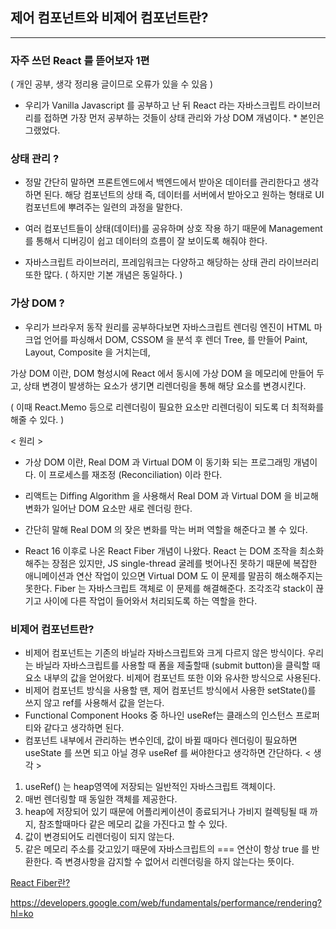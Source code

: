 ## 제어 컴포넌트와 비제어 컴포넌트란?
---
### 자주 쓰던 React 를 뜯어보자 1편
( 개인 공부, 생각 정리용 글이므로 오류가 있을 수 있음 )

- 우리가 Vanilla Javascript 를 공부하고 난 뒤 React 라는 자바스크립트 라이브러리를 접하면 가장 먼저 공부하는 것들이 상태 관리와 가상 DOM 개념이다. * 본인은 그랬었다.

### 상태 관리 ?

- 정말 간단히 말하면 프론트엔드에서 백엔드에서 받아온 데이터를 관리한다고 생각하면 된다. 해당 컴포넌트의 상태 즉, 데이터를 서버에서 받아오고 원하는 형태로 UI 컴포넌트에 뿌려주는 일련의 과정을 말한다.

- 여러 컴포넌트들이 상태(데이터)를 공유하며 상호 작용 하기 때문에 Management 를 통해서 디버깅이 쉽고 데이터의 흐름이 잘 보이도록 해줘야 한다.

- 자바스크립트 라이브러리, 프레임워크는 다양하고 해당하는 상태 관리 라이브러리 또한 많다. ( 하지만 기본 개념은 동일하다. )

### 가상 DOM ?

- 우리가 브라우저 동작 원리를 공부하다보면 자바스크립트 렌더링 엔진이 HTML 마크업 언어를 파싱해서 
DOM, CSSOM 을 분석 후 렌더 Tree, 를 만들어 Paint, Layout, Composite 을 거치는데,

가상 DOM 이란, DOM 형성시에 React 에서 동시에 가상 DOM 을 메모리에 만들어 두고, 상태 변경이 발생하는 요소가 생기면 리렌더링을 통해 해당 요소를 변경시킨다.

( 이때 React.Memo 등으로 리렌더링이 필요한 요소만 리렌더링이 되도록 더 최적화를 해줄 수 있다. )

< 원리 >
- 가상 DOM 이란, Real DOM 과 Virtual DOM 이 동기화 되는 프로그래밍 개념이다. 이 프로세스를 재조정 (Reconciliation) 이라 한다.

- 리액트는 Diffing Algorithm 을 사용해서 Real DOM 과 Virtual DOM 을 비교해 변화가 일어난 DOM 요소만 새로 렌더링 한다.

- 간단히 말해 Real DOM 의 잦은 변화를 막는 버퍼 역할을 해준다고 볼 수 있다.

- React 16 이후로 나온 React Fiber 개념이 나왔다. React 는 DOM 조작을 최소화 해주는 장점은 있지만, JS single-thread 굴레를 벗어나진 못하기 때문에 복잡한 애니메이션과 연산 작업이 있으면 Virtual DOM 도 이 문제를 말끔히 해소해주지는 못한다. Fiber 는 자바스크립트 객체로 이 문제를 해결해준다. 조각조각 stack이 끊기고 사이에 다른 작업이 들어와서 처리되도록 하는 역할을 한다.

### 비제어 컴포넌트란?
- 비제어 컴포넌트는 기존의 바닐라 자바스크립트와 크게 다르지 않은 방식이다. 우리는 바닐라 자바스크립트를 사용할 때 폼을 제출할때 (submit button)을 클릭할 때 요소 내부의 값을 얻어왔다. 비제어 컴포넌트 또한 이와 유사한 방식으로 사용된다.
- 비제어 컴포넌트 방식을 사용할 땐, 제어 컴포넌트 방식에서 사용한 setState()를 쓰지 않고 ref를 사용해서 값을 얻는다.
- Functional Component Hooks 중 하나인 useRef는 클래스의 인스턴스 프로퍼티와 같다고 생각하면 된다.
- 컴포넌트 내부에서 관리하는 변수인데, 값이 바뀔 때마다 렌더링이 필요하면 useState 를 쓰면 되고 아닐 경우 useRef 를 써야한다고 생각하면 간단하다.
< 생각 >
1. useRef() 는 heap영역에 저장되는 일반적인 자바스크립트 객체이다.
2. 매번 렌더링할 때 동일한 객체를 제공한다. 
3. heap에 저장되어 있기 때문에 어플리케이션이 종료되거나 가비지 컬렉팅될 때 까지, 참조할때마다 같은 메모리 값을 가진다고 할 수 있다.
4. 값이 변경되어도 리렌더링이 되지 않는다. 
5. 같은 메모리 주소를 갖고있기 때문에 자바스크립트의 === 연산이 항상 true 를 반환한다. 즉 변경사항을 감지할 수 없어서 리렌더링을 하지 않는다는 뜻이다.

[React Fiber란?](https://codesquad-yoda.medium.com/%EB%82%A8%EB%8B%A4%EB%A5%B8-%EA%B0%9C%EC%84%A0%EB%B0%A9%EB%B2%95%EC%9D%84-%EB%8B%A4%EC%8B%9C-%EB%B3%B4%EC%97%AC%EC%A4%80-%ED%8E%98%EC%9D%B4%EC%8A%A4%EB%B6%81%EC%9D%98-react-fiber-80b7ca5bd9bb)

https://developers.google.com/web/fundamentals/performance/rendering?hl=ko
